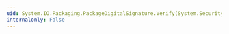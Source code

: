 ```yaml
---
uid: System.IO.Packaging.PackageDigitalSignature.Verify(System.Security.Cryptography.X509Certificates.X509Certificate)
internalonly: False
---
```

